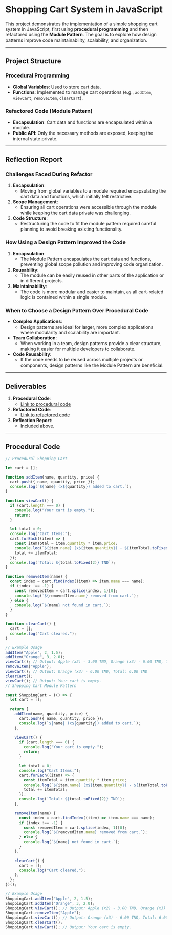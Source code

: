 ﻿# Shopping Cart System in JavaScript

This project demonstrates the implementation of a simple shopping cart system in JavaScript, first using **procedural programming** and then refactored using the **Module Pattern**. The goal is to explore how design patterns improve code maintainability, scalability, and organization.

---

## **Project Structure**

### **Procedural Programming**
- **Global Variables**: Used to store cart data.
- **Functions**: Implemented to manage cart operations (e.g., `addItem`, `viewCart`, `removeItem`, `clearCart`).

### **Refactored Code (Module Pattern)**
- **Encapsulation**: Cart data and functions are encapsulated within a module.
- **Public API**: Only the necessary methods are exposed, keeping the internal state private.

---

## **Reflection Report**

### **Challenges Faced During Refactor**
1. **Encapsulation**:
    - Moving from global variables to a module required encapsulating the cart data and functions, which initially felt restrictive.
2. **Scope Management**:
    - Ensuring all cart operations were accessible through the module while keeping the cart data private was challenging.
3. **Code Structure**:
    - Restructuring the code to fit the module pattern required careful planning to avoid breaking existing functionality.

### **How Using a Design Pattern Improved the Code**
1. **Encapsulation**:
    - The Module Pattern encapsulates the cart data and functions, preventing global scope pollution and improving code organization.
2. **Reusability**:
    - The module can be easily reused in other parts of the application or in different projects.
3. **Maintainability**:
    - The code is more modular and easier to maintain, as all cart-related logic is contained within a single module.

### **When to Choose a Design Pattern Over Procedural Code**
- **Complex Applications**:
    - Design patterns are ideal for larger, more complex applications where modularity and scalability are important.
- **Team Collaboration**:
    - When working in a team, design patterns provide a clear structure, making it easier for multiple developers to collaborate.
- **Code Reusability**:
    - If the code needs to be reused across multiple projects or components, design patterns like the Module Pattern are beneficial.

---

## **Deliverables**

1. **Procedural Code**:
    - [Link to procedural code](https://github.com/idrissbado/refactoring/blob/main/procedural.js)
2. **Refactored Code**:
    - [Link to refactored code](https://github.com/idrissbado/refactoring/blob/main/designrefactor.js)
3. **Reflection Report**:
    - Included above.

---

## **Procedural Code**

```javascript
// Procedural Shopping Cart

let cart = [];

function addItem(name, quantity, price) {
  cart.push({ name, quantity, price });
  console.log(`${name} (x${quantity}) added to cart.`);
}

function viewCart() {
  if (cart.length === 0) {
    console.log("Your cart is empty.");
    return;
  }

  let total = 0;
  console.log("Cart Items:");
  cart.forEach((item) => {
    const itemTotal = item.quantity * item.price;
    console.log(`${item.name} (x${item.quantity}) - ${itemTotal.toFixed(2)} TND`);
    total += itemTotal;
  });
  console.log(`Total: ${total.toFixed(2)} TND`);
}

function removeItem(name) {
  const index = cart.findIndex((item) => item.name === name);
  if (index !== -1) {
    const removedItem = cart.splice(index, 1)[0];
    console.log(`${removedItem.name} removed from cart.`);
  } else {
    console.log(`${name} not found in cart.`);
  }
}

function clearCart() {
  cart = [];
  console.log("Cart cleared.");
}

// Example Usage
addItem("Apple", 2, 1.5);
addItem("Orange", 3, 2.0);
viewCart(); // Output: Apple (x2) - 3.00 TND, Orange (x3) - 6.00 TND, Total: 9.00 TND
removeItem("Apple");
viewCart(); // Output: Orange (x3) - 6.00 TND, Total: 6.00 TND
clearCart();
viewCart(); // Output: Your cart is empty.
// Shopping Cart Module Pattern

const ShoppingCart = (() => {
  let cart = [];

  return {
    addItem(name, quantity, price) {
      cart.push({ name, quantity, price });
      console.log(`${name} (x${quantity}) added to cart.`);
    },

    viewCart() {
      if (cart.length === 0) {
        console.log("Your cart is empty.");
        return;
      }

      let total = 0;
      console.log("Cart Items:");
      cart.forEach((item) => {
        const itemTotal = item.quantity * item.price;
        console.log(`${item.name} (x${item.quantity}) - ${itemTotal.toFixed(2)} TND`);
        total += itemTotal;
      });
      console.log(`Total: ${total.toFixed(2)} TND`);
    },

    removeItem(name) {
      const index = cart.findIndex((item) => item.name === name);
      if (index !== -1) {
        const removedItem = cart.splice(index, 1)[0];
        console.log(`${removedItem.name} removed from cart.`);
      } else {
        console.log(`${name} not found in cart.`);
      }
    },

    clearCart() {
      cart = [];
      console.log("Cart cleared.");
    },
  };
})();

// Example Usage
ShoppingCart.addItem("Apple", 2, 1.5);
ShoppingCart.addItem("Orange", 3, 2.0);
ShoppingCart.viewCart(); // Output: Apple (x2) - 3.00 TND, Orange (x3) - 6.00 TND, Total: 9.00 TND
ShoppingCart.removeItem("Apple");
ShoppingCart.viewCart(); // Output: Orange (x3) - 6.00 TND, Total: 6.00 TND
ShoppingCart.clearCart();
ShoppingCart.viewCart(); // Output: Your cart is empty.
